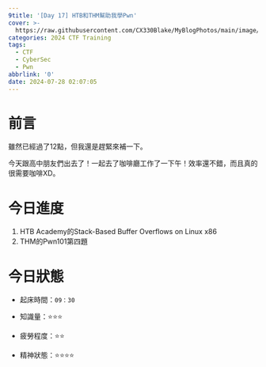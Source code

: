 ```yaml
---
9title: '[Day 17] HTB和THM幫助我學Pwn'
cover: >-
  https://raw.githubusercontent.com/CX330Blake/MyBlogPhotos/main/image/hackerTraining.jpg
categories: 2024 CTF Training
tags:
  - CTF
  - CyberSec
  - Pwn
abbrlink: '0'
date: 2024-07-28 02:07:05
---
```


# 前言

雖然已經過了12點，但我還是趕緊來補一下。

今天跟高中朋友們出去了！一起去了咖啡廳工作了一下午！效率還不錯，而且真的很需要咖啡XD。

# 今日進度

1. HTB Academy的Stack-Based Buffer Overflows on Linux x86
2. THM的Pwn101第四題

# 今日狀態

- 起床時間：`09：30`

- 知識量：⭐⭐⭐

- 疲勞程度：⭐⭐

- 精神狀態：⭐⭐⭐⭐

